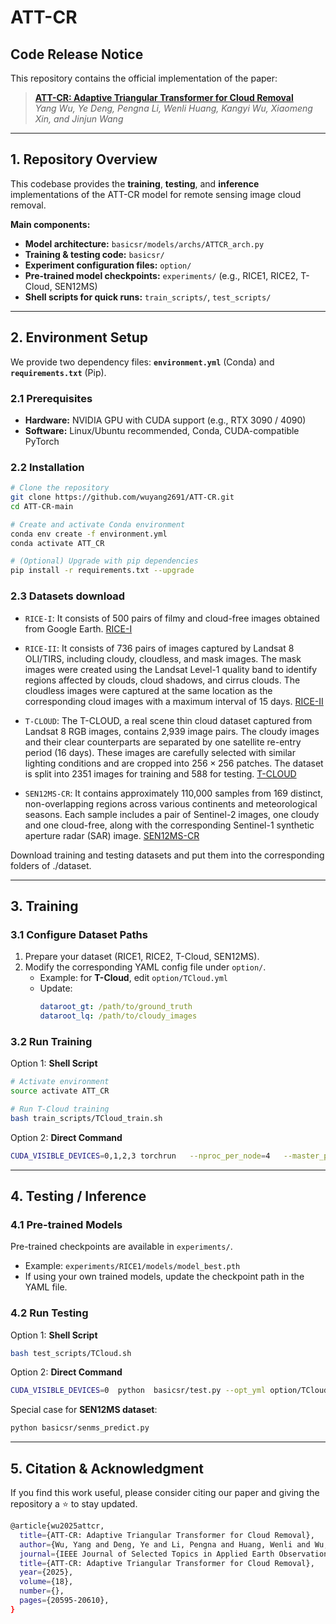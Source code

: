 # ATT-CR  
## Code Release Notice  

This repository contains the official implementation of the paper:  

> [**ATT-CR: Adaptive Triangular Transformer for Cloud Removal**](https://ieeexplore.ieee.org/document/11119343)  
> *Yang Wu, Ye Deng, Pengna Li, Wenli Huang, Kangyi Wu, Xiaomeng Xin, and Jinjun Wang*  

---

## 1. Repository Overview  

This codebase provides the **training**, **testing**, and **inference** implementations of the ATT-CR model for remote sensing image cloud removal.  

**Main components:**  
- **Model architecture:** `basicsr/models/archs/ATTCR_arch.py`  
- **Training & testing code:** `basicsr/`  
- **Experiment configuration files:** `option/`  
- **Pre-trained model checkpoints:** `experiments/` (e.g., RICE1, RICE2, T-Cloud, SEN12MS)  
- **Shell scripts for quick runs:** `train_scripts/`, `test_scripts/`  

---

## 2. Environment Setup  

We provide two dependency files: **`environment.yml`** (Conda) and **`requirements.txt`** (Pip).  

### 2.1 Prerequisites  
- **Hardware:** NVIDIA GPU with CUDA support (e.g., RTX 3090 / 4090)  
- **Software:** Linux/Ubuntu recommended, Conda, CUDA-compatible PyTorch  

### 2.2 Installation  

```bash
# Clone the repository
git clone https://github.com/wuyang2691/ATT-CR.git
cd ATT-CR-main

# Create and activate Conda environment
conda env create -f environment.yml
conda activate ATT_CR

# (Optional) Upgrade with pip dependencies
pip install -r requirements.txt --upgrade
```
### 2.3 Datasets download
- ```RICE-I```: It consists of 500 pairs of filmy and cloud-free images obtained from Google Earth. 
[RICE-I](https://github.com/BUPTLdy/RICE_DATASET)

- ```RICE-II```: It consists of 736 pairs of images captured by Landsat 8 OLI/TIRS, including cloudy, cloudless, and mask images. The mask images were created using the Landsat Level-1 quality band to identify regions affected by clouds, cloud shadows, and cirrus clouds. The cloudless images were captured at the same location as the corresponding cloud images with a maximum interval of 15 days. [RICE-II](https://github.com/BUPTLdy/RICE_DATASET)

- ```T-CLOUD```: The T-CLOUD, a real scene thin cloud dataset captured from Landsat 8 RGB images, contains 2,939 image pairs. The cloudy images and their clear counterparts are separated by one satellite re-entry period (16 days). These images are carefully selected with similar lighting conditions and are cropped into $256 \times 256$ patches. The dataset is split into 2351 images for training and 588 for testing. 
[T-CLOUD](https://github.com/haidong-Ding/Cloud-Removal)

- ```SEN12MS-CR```: It contains approximately 110,000 samples from 169 distinct, non-overlapping regions across various continents and meteorological seasons. Each sample includes a pair of Sentinel-2 images, one cloudy and one cloud-free, along with the corresponding Sentinel-1 synthetic aperture radar (SAR) image. [SEN12MS-CR](https://mediatum.ub.tum.de/1554803)

Download training and testing datasets and put them into the corresponding folders of ./dataset.

---

## 3. Training  

### 3.1 Configure Dataset Paths  
1. Prepare your dataset (RICE1, RICE2, T-Cloud, SEN12MS).  
2. Modify the corresponding YAML config file under `option/`.  
   - Example: for **T-Cloud**, edit `option/TCloud.yml`  
   - Update:
     ```yaml
     dataroot_gt: /path/to/ground_truth
     dataroot_lq: /path/to/cloudy_images
     ```

### 3.2 Run Training  

Option 1: **Shell Script**  
```bash
# Activate environment
source activate ATT_CR

# Run T-Cloud training
bash train_scripts/TCloud_train.sh
```

Option 2: **Direct Command**  
```bash
CUDA_VISIBLE_DEVICES=0,1,2,3 torchrun   --nproc_per_node=4   --master_port=3457   basicsr/train.py -opt option/TCloud.yml --launcher pytorch
```

---

## 4. Testing / Inference  

### 4.1 Pre-trained Models  
Pre-trained checkpoints are available in `experiments/`.  
- Example: `experiments/RICE1/models/model_best.pth`  
- If using your own trained models, update the checkpoint path in the YAML file.  

### 4.2 Run Testing  

Option 1: **Shell Script**  
```bash
bash test_scripts/TCloud.sh
```

Option 2: **Direct Command**  
```bash
CUDA_VISIBLE_DEVICES=0  python  basicsr/test.py --opt_yml option/TCloud.yml  --result_dir ./output/TCloud  --weights  ./experiments/T-Cloud/models/model_best.pth  --input_dir ./dataset/T-Cloud/test/input  --input_truth_dir ./dataset/T-Cloud/test/target
```

Special case for **SEN12MS dataset**:  
```bash
python basicsr/senms_predict.py
```

---

## 5. Citation & Acknowledgment  

If you find this work useful, please consider citing our paper and giving the repository a ⭐ to stay updated.  

```bash
@article{wu2025attcr,
  title={ATT-CR: Adaptive Triangular Transformer for Cloud Removal},
  author={Wu, Yang and Deng, Ye and Li, Pengna and Huang, Wenli and Wu, Kangyi and Xin, Xiaomeng and Wang, Jinjun},
  journal={IEEE Journal of Selected Topics in Applied Earth Observations and Remote Sensing}, 
  title={ATT-CR: Adaptive Triangular Transformer for Cloud Removal}, 
  year={2025},
  volume={18},
  number={},
  pages={20595-20610},
}
```